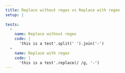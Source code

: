 ```yaml
---
title: Replace without regex vs Replace with regex
setup: |
  
tests:
  -
    name: Replace without regex
    code: |
      'this is a test'.split(' ').join('-')
  -
    name: Replace with regex
    code: |
      'this is a test'.replace(/ /g, '-')
---
```


